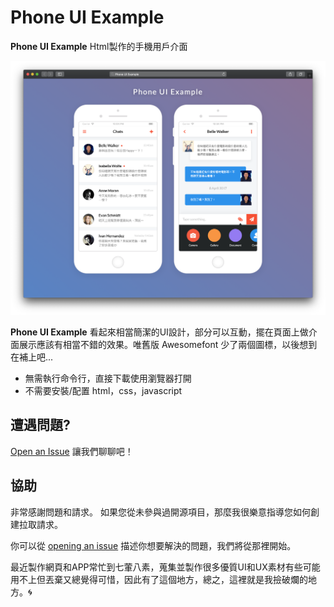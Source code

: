 # Phone UI Example

**Phone UI Example** Html製作的手機用戶介面

![Phone UI Example](/images/Phone-UI-Example.png "Phone UI Example")


**Phone UI Example** 看起來相當簡潔的UI設計，部分可以互動，擺在頁面上做介面展示應該有相當不錯的效果。唯舊版 Awesomefont 少了兩個圖標，以後想到在補上吧...

- 無需執行命令行，直接下載使用瀏覽器打開
- 不需要安裝/配置 html，css，javascript

## 遭遇問題?

[Open an Issue](https://github.com/vincent531/css/issues/new) 讓我們聊聊吧！


## 協助

非常感謝問題和請求。 如果您從未參與過開源項目，那麼我很樂意指導您如何創建拉取請求。

你可以從 [opening an issue](https://github.com/vincent531/css/issues/new) 描述你想要解決的問題，我們將從那裡開始。

最近製作網頁和APP常忙到七葷八素，蒐集並製作很多優質UI和UX素材有些可能用不上但丟棄又總覺得可惜，因此有了這個地方，總之，這裡就是我撿破爛的地方。:cyclone:

